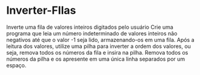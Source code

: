 # Inverter-FIlas
Inverte uma fila de valores inteiros digitados pelo usuário
Crie uma programa que leia um número indeterminado de valores inteiros não negativos até
que o valor -1 seja lido, armazenando-os em uma fila. Após a leitura dos valores, utilize uma pilha
para inverter a ordem dos valores, ou seja, remova todos os números da fila e insira na pilha.
Remova todos os números da pilha e os apresente em uma única linha separados por um espaço.
